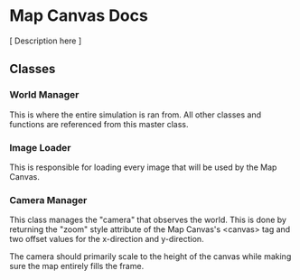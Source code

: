 # Map Canvas Docs

[ Description here ]

## Classes

### World Manager

This is where the entire simulation is ran from. All other classes and functions are referenced from this master class.

### Image Loader

This is responsible for loading every image that will be used by the Map Canvas.

### Camera Manager

This class manages the "camera" that observes the world. This is done by returning the "zoom" style attribute of the Map Canvas's \<canvas> tag and two offset values for the x-direction and y-direction.

The camera should primarily scale to the height of the canvas while making sure the map entirely fills the frame.
